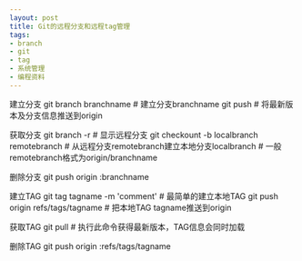 ```yaml
---
layout: post
title: Git的远程分支和远程tag管理
tags:
- branch
- git
- tag
- 系统管理
- 编程资料
---
```

建立分支
    git branch branchname # 建立分支branchname
    git push                     # 将最新版本及分支信息推送到origin

获取分支
    git branch -r               # 显示远程分支
    git checkount -b localbranch remotebranch 
    \# 从远程分支remotebranch建立本地分支localbranch
    \# 一般remotebranch格式为origin/branchname

删除分支
    git push origin :branchname

建立TAG
    git tag tagname -m 'comment'           # 最简单的建立本地TAG
    git push origin refs/tags/tagname       # 把本地TAG tagname推送到origin

获取TAG
    git pull                                          # 执行此命令获得最新版本，TAG信息会同时加载

删除TAG
    git push origin :refs/tags/tagname

